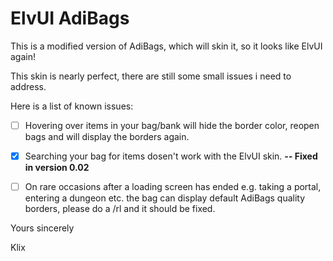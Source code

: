 # ElvUI AdiBags
This is a modified version of AdiBags, which will skin it, so it looks like ElvUI again!

This skin is nearly perfect, there are still some small issues i need to address.

Here is a list of known issues:
- [ ] Hovering over items in your bag/bank will hide the border color, reopen bags and will display the borders again.
- [x] Searching your bag for items dosen't work with the ElvUI skin. **-- Fixed in version 0.02**
- [ ] On rare occasions after a loading screen has ended e.g. taking a portal, entering a dungeon etc. the bag can display default AdiBags quality borders, please do a /rl and it should be fixed.


Yours sincerely

Klix
